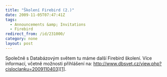 ```yaml
---
title: "Školení Firebird (2.)"
date: 2009-11-05T07:47:41Z
tags:
  - Announcements &amp; Invitations
  - Firebird
redirect_from: /id/231000/
category: none
layout: post
---
```

Společně s Databázovým světem tu máme další Firebird školení. Více informací, včetně možnosti přihlášení na: http://www.dbsvet.cz/view.php?cisloclanku=2009110403][1].

[1]: http://www.dbsvet.cz/view.php?cisloclanku=2009110403